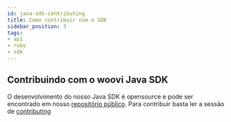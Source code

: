 ```yaml
---
id: java-sdk-contributing
title: Como contribuir com o SDK
sidebar_position: 3
tags:
- api
- ruby
- sdk
---
```


## Contribuindo com o woovi Java SDK
O desenvolvimento do nosso Java SDK é opensource e pode ser encontrado em nosso [repositório público](https://github.com/Open-Pix/ruby-sdk). Para contribuir basta ler a sessão de [contributing](https://github.com/Open-Pix/java-sdk#contributing)
